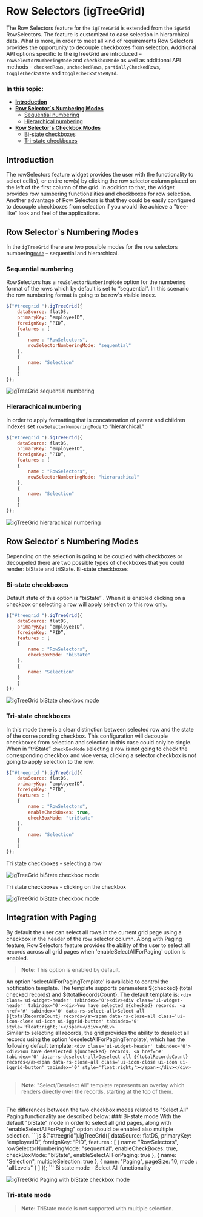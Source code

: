 <!--
|metadata|
{
    "fileName": "igtreegrid-row-selectors",
    "controlName": ["igTreeGrid"],
    "tags": ["Grids", "RowSelectors"]
}
|metadata|
-->
# Row Selectors (igTreeGrid)
The Row Selectors feature for the `igTreeGrid` is extended from the `igGrid` RowSelectors. The feature is customized to ease selection in hierarchical data. What is more, in order to meet all kind of requirements Row Selectors provides the opportunity to decouple checkboxes from selection. Additional API options specific to the igTreeGrid are introduced – `rowSelectorNumberingMode` and `chechkboxMode` as well as additional API methods - `checkedRows`, `uncheckedRows`, `partiallyCheckedRows`, `toggleCheckState` and `toggleCheckStateById`.

### In this topic:

- [**Introduction**](#introduction)
- [**Row Selector`s Numbering Modes**](#numbering-modes)
    - [Sequential numbering](#sequential-numbering-mode)
    - [Hierarchical numbering](#hierarachical-numbering-mode)
- [**Row Selector`s Checkbox Modes**](#checkobox-modes)
    - [Bi-state checkboxes](#biState-checkobox-mode)
    - [Tri-state checkboxes](#triState-checkobox-mode)

## <a id="introduction"></a> Introduction
The rowSelectors feature widget provides the user with the functionality to select cell(s), or entire row(s) by clicking the row selector column placed on the left of the first column of the grid. In addition to that, the widget provides row numbering functionalities and checkboxes for row selection. Another advantage of Row Selectors is that they could be easily configured to decouple checkboxes from selection if you would like achieve a "tree-like" look and feel of the applications.

## <a id="numbering-modes"></a> Row Selector`s Numbering Modes
In the `igTreeGrid` there are two possible modes for the row selectors numbering[`mode`](%%jQueryApiUrl%%/ui.igtreegridrowselectors#options:rowSelectorNumberingMode) – sequential and hierarchical.

### <a id="sequential-numbering-mode"></a> Sequential numbering
RowSelectors has a `rowSelectorNumberingMode` option for the numbering format of the rows which by default is set to “sequential”. In this scenario the row numbering format is going to be row`s visible index.

```js
$("#treegrid ").igTreeGrid({
	dataSource: flatDS,
	primaryKey: “employeeID”,
	foreignKey: “PID”,
	features : [
	{
		name : "RowSelectors",
		rowSelectorNumberingMode: "sequential"
	},
	{
		name: "Selection"
	}
	]
});
```

![igTreeGrid sequential numbering](images/igtree-grid-row-numbering-mode-sequential.png.png "Tree Grid with row numbering mode sequential")

### <a id="hierarachical-numbering-mode"></a>Hierarachical numbering
In order to apply formatting that is concatenation of parent and children indexes set `rowSelectorNumberingMode` to “hierarchical.” 

```js
$("#treegrid ").igTreeGrid({
	dataSource: flatDS,
	primaryKey: “employeeID”,
	foreignKey: “PID”,
	features : [
	{
		name : "RowSelectors",
		rowSelectorNumberingMode: "hierarachical"
	},
	{
		name: "Selection"
	}
	]
});


```
![igTreeGrid hierarachical numbering](images/igtree-grid-row-numbering-mode-hierarchical.png "Tree Grid with row numbering mode hierarachical")

## <a id="checkobox-modes"></a> Row Selector`s Numbering Modes
Depending on the selection is going to be coupled with checkboxes or decoupeled  there are two possible types of checkboxes that you could render: biState and triState.
Bi-state checkboxes

### <a id="biState-checkobox-mode"></a>Bi-state checkboxes
Default state of this option is “biState” . When it is enabled clicking on a checkbox or selecting a row will apply selection to this row only.

```js
$("#treegrid ").igTreeGrid({
	dataSource: flatDS,
	primaryKey: “employeeID”,
	foreignKey: “PID”,
	features : [
	{
		name : "RowSelectors",
		checkBoxMode: "biState"
	},
	{
		name: "Selection"
	}
	]
});
```


![igTreeGrid biState checkbox mode](images/igtree-grid-checkobox-mode-biState.png "Tree Grid with check box mode bi state'")

### <a id="triState-checkobox-mode"></a>Tri-state checkboxes
In this mode there is a clear distinction between selected row and the state of the corresponding checkbox. This configuration will decouple checkboxes from selection and selection in this case could only be single.
When in “triState” `checkBoxMode` selecting a row is not going to check the corresponding checkbox and vice versa, clicking a selector checkbox is not going to apply selection to the row.

```js
$("#treegrid ").igTreeGrid({
	dataSource: flatDS,
	primaryKey: “employeeID”,
	foreignKey: “PID”,
	features : [
	{
		name : "RowSelectors",
        enableCheckBoxes: true,
		checkBoxMode: "triState"
	},
	{
		name: "Selection"
	}
	]
});
```

Tri state checkboxes - selecting a row

![igTreeGrid biState checkbox mode](images/igTreeGridCheckBoxModeTriStateNew2.png "Tree Grid with check box mode tri state")

Tri state checkboxes - clicking on the checkbox

![igTreeGrid biState checkbox mode](images/igTreeGridCheckBoxModeTriStateNew.png "Tree Grid with check box
mode tri state")


## <a id="paging-integration"></a> Integration with Paging
By default the user can select all rows in the current grid page using a checkbox in the header of the row selector column. 
Along with Paging feature, Row Selectors feature provides the ability of the user to select all records across all grid pages when 'enableSelectAllForPaging' option is enabled. 
> **Note:**  This option is enabled by default.  

An option 'selectAllForPagingTemplate' is available to control the notification template. The template supports parameters ${checked} (total checked records) and ${totalRecordsCount}. 
The default template is:
```<div class='ui-widget-header' tabindex='0'><div><div class='ui-widget-header' tabindex='0'><div>You have selected ${checked} records. <a href='#' tabindex='0' data-rs-select-all>Select all ${totalRecordsCount} records</a><span data-rs-close-all class='ui-icon-close ui-icon ui-iggrid-button' tabindex='0' style='float:right;'></span></div></div>```       
Similar to selecting all records, the grid provides the ability to deselect all records using the option 'deselectAllForPagingTemplate', which has the following default template: ```<div class='ui-widget-header' tabindex='0'><div>You have deselected ${unchecked} records. <a href='#' tabindex='0' data-rs-deselect-all>Deselect all ${totalRecordsCount} records</a><span data-rs-close-all class='ui-icon-close ui-icon ui-iggrid-button' tabindex='0' style='float:right;'></span></div></div>```
<br/>
<br/>
> **Note:** "Select/Deselect All" template represents an overlay which renders directly over the records, starting at the top of them. 

<br/>
The differences between the two checkbox modes related to "Select All" Paging functionality are described below:
### <a id="biState-paging"></a>Bi-state mode
With the default "biState" mode in order to select all grid pages, along with "enableSelectAllForPaging" option should be enabled also multiple selection.
```js
$("#treegrid").igTreeGrid({
	dataSource: flatDS,
	primaryKey: “employeeID”,
	foreignKey: “PID”,
	features : [
	{
		name: "RowSelectors",
        rowSelectorNumberingMode: "sequential",
        enableCheckBoxes: true,
        checkBoxMode: "biState",
        enableSelectAllForPaging: true
	},
	{
		name: "Selection",
        multipleSelection: true
	},
    {
        name: "Paging",
        pageSize: 10,
        mode : "allLevels"
    }
	]
});
```
Bi state mode - Select All functionality

![igTreeGrid Paging with biState checkbox mode](images/treeGridPagingSelectAll.png "Tree Grid with Paging and biState mode")

### <a id="triState-paging"></a>Tri-state mode

> **Note:** TriState mode is not supported with multiple selection.
